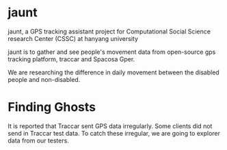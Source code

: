 # jaunt
<p>jaunt, a GPS tracking assistant project for Computational Social Science research Center (CSSC) at hanyang university</p>
<p>jaunt is to gather and see people's movement data from open-source gps tracking platform, traccar and Spacosa Gper.</p>
<p>We are researching the difference in daily movement between the disabled people and non-disabled.</p>

# Finding Ghosts
<p>It is reported that Traccar sent GPS data irregularly. Some clients did not send  in Traccar test data.
To catch these irregular, we are going to explorer data from our testers.</p>